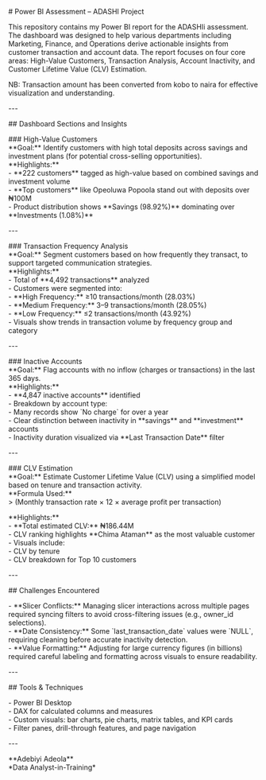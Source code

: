 \# Power BI Assessment – ADASHI Project

This repository contains my Power BI report for the ADASHIi assessment. The dashboard was designed to help various departments including Marketing, Finance, and Operations derive actionable insights from customer transaction and account data. The report focuses on four core areas: High-Value Customers, Transaction Analysis, Account Inactivity, and Customer Lifetime Value (CLV) Estimation.

NB: Transaction amount has been converted from kobo to naira for effective  visualization and understanding.

\---

\#\# Dashboard Sections and Insights

\#\#\# High-Value Customers    
\*\*Goal:\*\* Identify customers with high total deposits across savings and investment plans (for potential cross-selling opportunities).    
\*\*Highlights:\*\*    
\- \*\*222 customers\*\* tagged as high-value based on combined savings and investment volume    
\- \*\*Top customers\*\* like Opeoluwa Popoola stand out with deposits over ₦100M    
\- Product distribution shows \*\*Savings (98.92%)\*\* dominating over \*\*Investments (1.08%)\*\*

\---

\#\#\# Transaction Frequency Analysis    
\*\*Goal:\*\* Segment customers based on how frequently they transact, to support targeted communication strategies.    
\*\*Highlights:\*\*    
\- Total of \*\*4,492 transactions\*\* analyzed    
\- Customers were segmented into:  
  \- \*\*High Frequency:\*\* ≥10 transactions/month (28.03%)  
  \- \*\*Medium Frequency:\*\* 3–9 transactions/month (28.05%)  
  \- \*\*Low Frequency:\*\* ≤2 transactions/month (43.92%)    
\- Visuals show trends in transaction volume by frequency group and category

\---

\#\#\# Inactive Accounts    
\*\*Goal:\*\* Flag accounts with no inflow (charges or transactions) in the last 365 days.    
\*\*Highlights:\*\*    
\- \*\*4,847 inactive accounts\*\* identified    
\- Breakdown by account type:  
  \- Many records show \`No charge\` for over a year  
  \- Clear distinction between inactivity in \*\*savings\*\* and \*\*investment\*\* accounts    
\- Inactivity duration visualized via \*\*Last Transaction Date\*\* filter

\---

\#\#\# CLV Estimation    
\*\*Goal:\*\* Estimate Customer Lifetime Value (CLV) using a simplified model based on tenure and transaction activity.    
\*\*Formula Used:\*\*    
\> (Monthly transaction rate × 12 × average profit per transaction)

\*\*Highlights:\*\*    
\- \*\*Total estimated CLV:\*\* ₦186.44M    
\- CLV ranking highlights \*\*Chima Ataman\*\* as the most valuable customer    
\- Visuals include:  
  \- CLV by tenure    
  \- CLV breakdown for Top 10 customers

\---

\#\# Challenges Encountered

\- \*\*Slicer Conflicts:\*\* Managing slicer interactions across multiple pages required syncing filters to avoid cross-filtering issues (e.g., owner\_id selections).  
\- \*\*Date Consistency:\*\* Some \`last\_transaction\_date\` values were \`NULL\`, requiring cleaning before accurate inactivity detection.  
\- \*\*Value Formatting:\*\* Adjusting for large currency figures (in billions) required careful labeling and formatting across visuals to ensure readability.

\---

\#\# Tools & Techniques

\- Power BI Desktop    
\- DAX for calculated columns and measures    
\- Custom visuals: bar charts, pie charts, matrix tables, and KPI cards    
\- Filter panes, drill-through features, and page navigation

\---

\*\*Adebiyi Adeola\*\*    
\*Data Analyst-in-Training\*  
